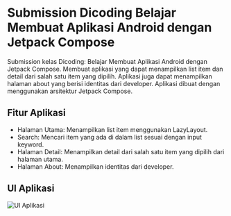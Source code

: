 # Submission Dicoding Belajar Membuat Aplikasi Android dengan Jetpack Compose
Submission kelas Dicoding: Belajar Membuat Aplikasi Android dengan Jetpack Compose. Membuat aplikasi yang dapat menampilkan list item dan detail dari salah satu item yang dipilih. Aplikasi juga dapat menampilkan halaman about yang berisi identitas dari developer. Aplikasi dibuat dengan menggunakan arsitektur Jetpack Compose.

## Fitur Aplikasi
- Halaman Utama: Menampilkan list item menggunakan LazyLayout.
- Search: Mencari item yang ada di dalam list sesuai dengan input keyword.
- Halaman Detail: Menampilkan detail dari salah satu item yang dipilih dari halaman utama.
- Halaman About: Menampilkan identitas dari developer.

## UI Aplikasi
![UI Aplikasi](https://github.com/warrenpolandra/Submission-Dicoding-Belajar-Membuat-Aplikasi-Android-dengan-Jetpack-Compose/assets/85095564/35d33460-3c82-40ef-b334-06ee5f317559)
